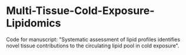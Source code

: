 # Multi-Tissue-Cold-Exposure-Lipidomics
Code for manuscript: "Systematic assessment of lipid profiles identifies novel tissue contributions to the circulating lipid pool in cold exposure".
